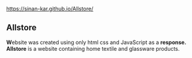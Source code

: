 https://sinan-kar.github.io/Allstore/

## Allstore 
**W**ebsite was created using only
 html css and JavaScript as a **response.**
 **Allstore** is a website containing home 
 textile and glassware products.

